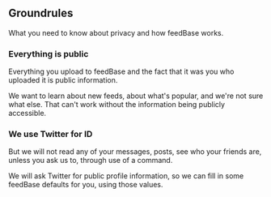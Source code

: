 ## Groundrules

What you need to know about privacy and how feedBase works.

### Everything is public

Everything you upload to feedBase and the fact that it was you who uploaded it is public information.

We want to learn about new feeds, about what's popular, and we're not sure what else. That can't work without the information being publicly accessible.

### We use Twitter for ID

But we will not read any of your messages, posts, see who your friends are, unless you ask us to, through use of a command. 

We will ask Twitter for public profile information, so we can fill in some feedBase defaults for you, using those values. 

